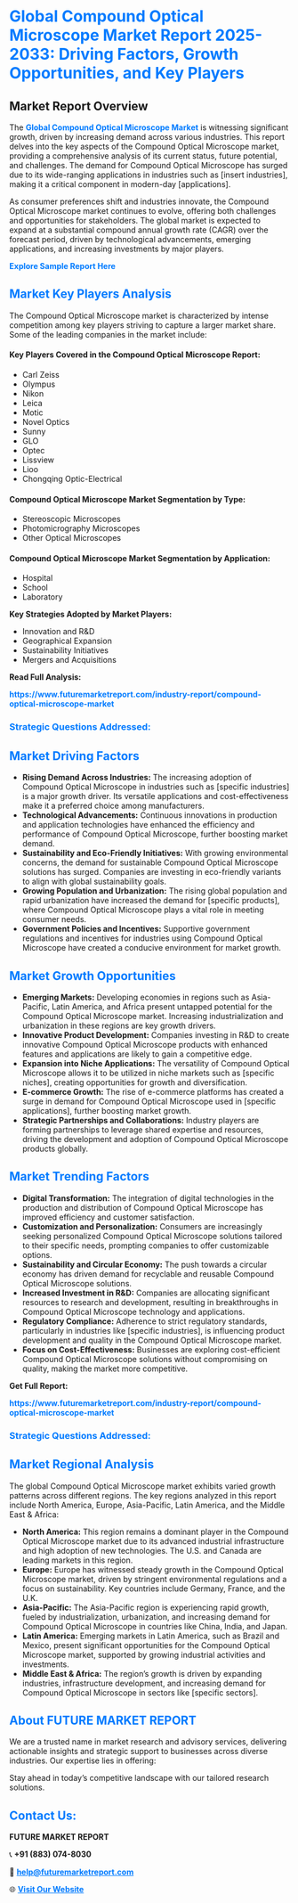 <h1 style="color: #007BFF;">Global Compound Optical Microscope Market Report 2025-2033: Driving Factors, Growth Opportunities, and Key Players</h1>

<section id="overview">
<h2>Market Report Overview</h2>
<p>The <a href="https://www.futuremarketreport.com/industry-report/compound-optical-microscope-market" style="color: #007BFF; text-decoration: none;"><strong>Global Compound Optical Microscope Market</strong></a> is witnessing significant growth, driven by increasing demand across various industries. This report delves into the key aspects of the Compound Optical Microscope market, providing a comprehensive analysis of its current status, future potential, and challenges. The demand for Compound Optical Microscope has surged due to its wide-ranging applications in industries such as [insert industries], making it a critical component in modern-day [applications].</p>
<p>As consumer preferences shift and industries innovate, the Compound Optical Microscope market continues to evolve, offering both challenges and opportunities for stakeholders. The global market is expected to expand at a substantial compound annual growth rate (CAGR) over the forecast period, driven by technological advancements, emerging applications, and increasing investments by major players.</p>
</section>

<section id="overview">
<p><a href="https://www.futuremarketreport.com/request-sample/reportId=92938" style="color: #007BFF; text-decoration: none;"><strong>Explore Sample Report Here</strong></a></p>
</section>

<section id="key-players">
<h2 style="color: #007BFF;">Market Key Players Analysis</h2>
<p>The Compound Optical Microscope market is characterized by intense competition among key players striving to capture a larger market share. Some of the leading companies in the market include:</p>
<h4>Key Players Covered in the Compound Optical Microscope Report:</h4>
<ul><li>Carl Zeiss</li><li>Olympus</li><li>Nikon</li><li>Leica</li><li>Motic</li><li>Novel Optics</li><li>Sunny</li><li>GLO</li><li>Optec</li><li>Lissview</li><li>Lioo</li><li>Chongqing Optic-Electrical</li></ul>
<h4>Compound Optical Microscope Market Segmentation by Type:</h4>
<ul><li>Stereoscopic Microscopes</li><li>Photomicrography Microscopes</li><li>Other Optical Microscopes</li></ul>

<h4>Compound Optical Microscope Market Segmentation by Application:</h4>
<ul><li>Hospital</li><li>School</li><li>Laboratory</li></ul>
<p><strong>Key Strategies Adopted by Market Players:</strong></p>
<ul>
<li>Innovation and R&D</li>
<li>Geographical Expansion</li>
<li>Sustainability Initiatives</li>
<li>Mergers and Acquisitions</li>
</ul>
</section>

<section>
<p><strong>Read Full Analysis: </strong></p><a href="https://www.futuremarketreport.com/industry-report/compound-optical-microscope-market" style="color: #007BFF; text-decoration: none;"><strong>https://www.futuremarketreport.com/industry-report/compound-optical-microscope-market</strong></a>
<h3 style="color: #007BFF;">Strategic Questions Addressed:</h3>
</section>

<section id="driving-factors">
<h2 style="color: #007BFF;">Market Driving Factors</h2>
<ul>
<li><strong>Rising Demand Across Industries:</strong> The increasing adoption of Compound Optical Microscope in industries such as [specific industries] is a major growth driver. Its versatile applications and cost-effectiveness make it a preferred choice among manufacturers.</li>
<li><strong>Technological Advancements:</strong> Continuous innovations in production and application technologies have enhanced the efficiency and performance of Compound Optical Microscope, further boosting market demand.</li>
<li><strong>Sustainability and Eco-Friendly Initiatives:</strong> With growing environmental concerns, the demand for sustainable Compound Optical Microscope solutions has surged. Companies are investing in eco-friendly variants to align with global sustainability goals.</li>
<li><strong>Growing Population and Urbanization:</strong> The rising global population and rapid urbanization have increased the demand for [specific products], where Compound Optical Microscope plays a vital role in meeting consumer needs.</li>
<li><strong>Government Policies and Incentives:</strong> Supportive government regulations and incentives for industries using Compound Optical Microscope have created a conducive environment for market growth.</li>
</ul>
</section>

<section id="growth-opportunities">
<h2 style="color: #007BFF;">Market Growth Opportunities</h2>
<ul>
<li><strong>Emerging Markets:</strong> Developing economies in regions such as Asia-Pacific, Latin America, and Africa present untapped potential for the Compound Optical Microscope market. Increasing industrialization and urbanization in these regions are key growth drivers.</li>
<li><strong>Innovative Product Development:</strong> Companies investing in R&D to create innovative Compound Optical Microscope products with enhanced features and applications are likely to gain a competitive edge.</li>
<li><strong>Expansion into Niche Applications:</strong> The versatility of Compound Optical Microscope allows it to be utilized in niche markets such as [specific niches], creating opportunities for growth and diversification.</li>
<li><strong>E-commerce Growth:</strong> The rise of e-commerce platforms has created a surge in demand for Compound Optical Microscope used in [specific applications], further boosting market growth.</li>
<li><strong>Strategic Partnerships and Collaborations:</strong> Industry players are forming partnerships to leverage shared expertise and resources, driving the development and adoption of Compound Optical Microscope products globally.</li>
</ul>
</section>

<section id="trending-factors">
<h2 style="color: #007BFF;">Market Trending Factors</h2>
<ul>
<li><strong>Digital Transformation:</strong> The integration of digital technologies in the production and distribution of Compound Optical Microscope has improved efficiency and customer satisfaction.</li>
<li><strong>Customization and Personalization:</strong> Consumers are increasingly seeking personalized Compound Optical Microscope solutions tailored to their specific needs, prompting companies to offer customizable options.</li>
<li><strong>Sustainability and Circular Economy:</strong> The push towards a circular economy has driven demand for recyclable and reusable Compound Optical Microscope solutions.</li>
<li><strong>Increased Investment in R&D:</strong> Companies are allocating significant resources to research and development, resulting in breakthroughs in Compound Optical Microscope technology and applications.</li>
<li><strong>Regulatory Compliance:</strong> Adherence to strict regulatory standards, particularly in industries like [specific industries], is influencing product development and quality in the Compound Optical Microscope market.</li>
<li><strong>Focus on Cost-Effectiveness:</strong> Businesses are exploring cost-efficient Compound Optical Microscope solutions without compromising on quality, making the market more competitive.</li>
</ul>
</section>

<section>
<p><strong>Get Full Report: </strong></p><a href="https://www.futuremarketreport.com/industry-report/compound-optical-microscope-market" style="color: #007BFF; text-decoration: none;"><strong>https://www.futuremarketreport.com/industry-report/compound-optical-microscope-market</strong></a>
<h3 style="color: #007BFF;">Strategic Questions Addressed:</h3>
</section>


<section id="regional-analysis">
<h2 style="color: #007BFF;">Market Regional Analysis</h2>
<p>The global Compound Optical Microscope market exhibits varied growth patterns across different regions. The key regions analyzed in this report include North America, Europe, Asia-Pacific, Latin America, and the Middle East & Africa:</p>
<ul>
<li><strong>North America:</strong> This region remains a dominant player in the Compound Optical Microscope market due to its advanced industrial infrastructure and high adoption of new technologies. The U.S. and Canada are leading markets in this region.</li>
<li><strong>Europe:</strong> Europe has witnessed steady growth in the Compound Optical Microscope market, driven by stringent environmental regulations and a focus on sustainability. Key countries include Germany, France, and the U.K.</li>
<li><strong>Asia-Pacific:</strong> The Asia-Pacific region is experiencing rapid growth, fueled by industrialization, urbanization, and increasing demand for Compound Optical Microscope in countries like China, India, and Japan.</li>
<li><strong>Latin America:</strong> Emerging markets in Latin America, such as Brazil and Mexico, present significant opportunities for the Compound Optical Microscope market, supported by growing industrial activities and investments.</li>
<li><strong>Middle East & Africa:</strong> The region’s growth is driven by expanding industries, infrastructure development, and increasing demand for Compound Optical Microscope in sectors like [specific sectors].</li>
</ul>
</section>

<footer>
<h2 style="color: #007BFF;">About FUTURE MARKET REPORT</h2>
<p>We are a trusted name in market research and advisory services, delivering actionable insights and strategic support to businesses across diverse industries. Our expertise lies in offering:</p>

<p>Stay ahead in today’s competitive landscape with our tailored research solutions.</p>

<h2 style="color: #007BFF;">Contact Us:</h2>
<p><strong>FUTURE MARKET REPORT</strong></p>
<p>📞 <strong>+91 (883) 074-8030</strong></p>
<p>📧 <strong><a href="mailto:help@futuremarketreport.com" style="color: #007BFF;">help@futuremarketreport.com</a></strong></p>
<p>🌐 <strong><a href="https://www.futuremarketreport.com/" style="color: #007BFF;">Visit Our Website</a></strong></p>
</footer>